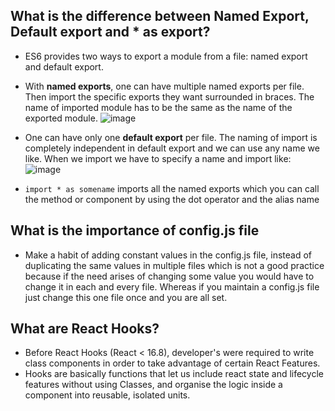 ## What is the difference between Named Export, Default export and * as export?

- ES6 provides two ways to export a module from a file: named export and default export.
- With **named exports**, one can have multiple named exports per file. Then import the specific exports they want surrounded in braces. The name of imported module has to be the same as the name of the exported module.
![image](https://github.com/RyanCrasta/MasterReact/assets/65001186/37c904e1-0e0d-4a99-a180-de0deda4550d)

- One can have only one **default export** per file. The naming of import is completely independent in default export and we can use any name we like. When we import we have to specify a name and import like:
![image](https://github.com/RyanCrasta/MasterReact/assets/65001186/6cdec913-fcc2-4c1a-b6c6-7a6e98b76d47)

- `import * as somename` imports all the named exports which you can call the method or component by using the dot operator and the alias name

## What is the importance of config.js file

- Make a habit of adding constant values in the config.js file, instead of duplicating the same values in multiple files which is not a good practice because if the need arises of changing some value you would have to change it in each and every file. Whereas if you maintain a config.js file just change this one file once and you are all set.

## What are React Hooks?

- Before React Hooks (React < 16.8), developer's were required to write class components in order to take advantage of certain React Features.
- Hooks are basically functions that let us include react state and lifecycle features without using Classes, and organise the logic inside a component into reusable, isolated units.
